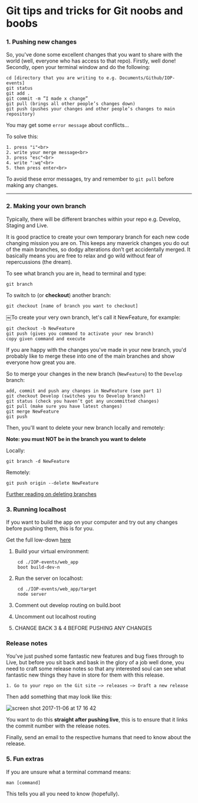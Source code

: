 # Git tips and tricks for Git noobs and boobs

### 1. Pushing new changes
So, you've done some excellent changes that you want to share with the world (well, everyone who has access to that repo). Firstly, well done! Secondly, open your terminal window and do the following:

	cd [directory that you are writing to e.g. Documents/Github/IOP-events]
	git status 
	git add .
	git commit -m ”I made x change”
	git pull (brings all other people’s changes down)
	git push (pushes your changes and other people’s changes to main repository)

You may get some `error message` about conflicts...

To solve this:<br>

	1. press "i"<br>
	2. write your merge message<br>
	3. press "esc"<br>
	4. write ":wq"<br>
	5. then press enter<br>

To avoid these error messages, try and remember to `git pull` before making any changes.

<hr>

### 2. Making your own branch

Typically, there will be different branches within your repo e.g. Develop, Staging and Live. 

It is good practice to create your own temporary branch for each new code changing mission you are on. This keeps any maverick changes you do out of the main branches, so dodgy alterations don’t get accidentally merged. It basically means you are free to relax and go wild without fear of repercussions (the dream). 

To see what branch you are in, head to terminal and type:

	git branch
	
To switch to (or **checkout**) another branch:

	git checkout [name of branch you want to checkout]
	
￼To create your very own branch, let's call it NewFeature, for example:

	git checkout -b NewFeature
	git push (gives you command to activate your new branch)
	copy given command and execute 

If you are happy with the changes you've made in your new branch, you'd probably like to merge these into one of the main branches and show everyone how great you are. 

So to merge your changes in the new branch (`NewFeature`) to the `Develop` branch:

	add, commit and push any changes in NewFeature (see part 1)
	git checkout Develop (switches you to Develop branch)
	git status (check you haven’t got any uncommitted changes)
	git pull (make sure you have latest changes)
	git merge NewFeature
	git push

Then, you'll want to delete your new branch locally and remotely:

**Note: you must NOT be in the branch you want to delete**

Locally:
	
	git branch -d NewFeature

Remotely:
	
	git push origin --delete NewFeature
	
[Further reading on deleting branches](https://stackoverflow.com/questions/2003505/how-do-i-delete-a-git-branch-both-locally-and-remotely)


### 3. Running localhost

If you want to build the app on your computer and try out any changes before pushing them, this is for you.
 
Get the full low-down [here](https://github.com/amphio/IOP-events)

1. Build your virtual environment:

		cd ./IOP-events/web_app 
		boot build-dev-n

2. Run the server on localhost:

		cd ./IOP-events/web_app/target
		node server

3. Comment out develop routing on build.boot

4. Uncomment out localhost routing

5. CHANGE BACK 3 & 4 BEFORE PUSHING ANY CHANGES


### Release notes

You've just pushed some fantastic new features and bug fixes through to Live, but before you sit back and bask in the glory of a job well done, you need to craft some release notes so that any interested soul can see what fantastic new things they have in store for them with this release. 

	1. Go to your repo on the Git site —> releases —> Draft a new release

Then add something that may look like this:

![screen shot 2017-11-06 at 17 16 42](https://user-images.githubusercontent.com/26869008/32454159-4f0bf8a8-c316-11e7-875e-ae341b5e61b2.png)

You want to do this **straight after pushing live**, this is to ensure that it links the commit number with the release notes.

Finally, send an email to the respective humans that need to know about the release.

### 5. Fun extras

If you are unsure what a terminal command means:

	man [command] 
	
This tells you all you need to know (hopefully).
